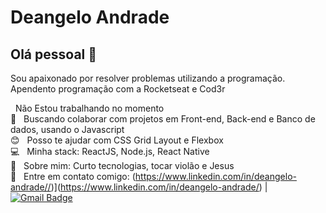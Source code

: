 <img width="auto" src="">


# Deangelo Andrade

## Olá pessoal 👋
Sou apaixonado por resolver problemas utilizando a programação.
Apendento programação com a Rocketseat e Cod3r 


 &nbsp; Não Estou trabalhando no momento
 <br/> :purple_heart: &nbsp; Buscando colaborar com projetos em Front-end, Back-end e Banco de dados, usando o Javascript
 <br/> :blush: &nbsp; Posso te ajudar com CSS Grid Layout e Flexbox
 <br/> :computer: &nbsp; Minha stack: ReactJS, Node.js, React Native 
 <br/> 💬  &nbsp; Sobre mim: Curto tecnologias, tocar violão e Jesus
 <br/> :email: &nbsp; Entre em contato comigo: (https://www.linkedin.com/in/deangelo-andrade//)](https://www.linkedin.com/in/deangelo-andrade/) 
| 
[![Gmail Badge](https://deangelo.alvesdeandrade@gmail.com-c14438?style=flat-square&logo=Gmail&logoColor=white&link=deangelo.alvesdeandrade@gmail.com)](deangelo.alvesdeandrade@gmail.com)
